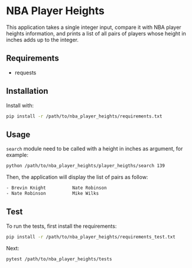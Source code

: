# NBA Player Heights

This application takes a single integer input, compare it with NBA player heights information, and prints a list of all pairs of players whose height in inches adds up to the integer.

## Requirements

- requests

## Installation

Install with:
```bash
pip install -r /path/to/nba_player_heights/requirements.txt
```

## Usage

`search` module need to be called with a height in inches as argument, for example:

```bash
python /path/to/nba_player_heights/player_heigths/search 139
```

Then, the application will display the list of pairs as follow:

```bash
- Brevin Knight          Nate Robinson
- Nate Robinson          Mike Wilks
```

## Test

To run the tests, first install the requirements:
```bash
pip install -r /path/to/nba_player_heights/requirements_test.txt
```

Next:
```bash
pytest /path/to/nba_player_heights/tests
```